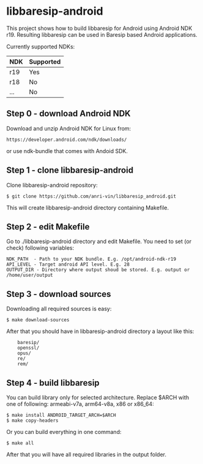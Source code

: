 libbaresip-android
==================

This project shows how to build libbaresip for Android using Android NDK
r19. Resulting libbaresip can be used in Baresip based Android applications.

Currently supported NDKs:

| NDK  | Supported  |
|------|------------|
| r19  | Yes        |
| r18  | No         |
| ...  | No         |

## Step 0 - download Android NDK

Download and unzip Android NDK for Linux from:
```
https://developer.android.com/ndk/downloads/
```
or use ndk-bundle that comes with Andoid SDK.

## Step 1 - clone libbaresip-android

Clone libbaresip-android repository:
```
$ git clone https://github.com/anri-vin/libbaresip_android.git
```
This will create libbaresip-android directory containing Makefile.  

## Step 2 - edit Makefile

Go to ./libbaresip-android directory and edit Makefile.
You need to set (or check) following variables:

```
NDK_PATH  - Path to your NDK bundle. E.g. /opt/android-ndk-r19
API_LEVEL - Target android API level. E.g. 28
OUTPUT_DIR - Directory where output shoud be stored. E.g. output or /home/user/output
```

## Step 3 - download sources

Downloading all required sources is easy:

```
$ make download-sources
```

After that you should have in libbaresip-android directory a layout like
this:

```
    baresip/
    openssl/
    opus/
    re/
    rem/
```

## Step 4 - build libbaresip
You can build library only for selected architecture.
Replace $ARCH with one of following: armeabi-v7a, arm64-v8a, x86 or x86_64:

```
$ make install ANDROID_TARGET_ARCH=$ARCH
$ make copy-headers
```

Or you can build everything in one command:

```
$ make all
```

After that you will have all required libraries in the output folder.
